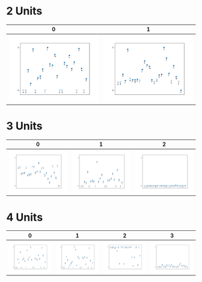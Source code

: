 # 2 Units

0            | 1
:-------------------------:|:-------------------------:
![](fin_basic_2_100_0.png) |  ![](fin_basic_2_100_1.png)

# 3 Units

0            | 1                | 2
:-------------------------:|:-------------------------:|:-------------------------:
![](fin_basic_3_100_0.png) | ![](fin_basic_3_100_1.png) | ![](fin_basic_3_100_2.png)


# 4 Units

0            | 1                | 2                          | 3
:-------------------------:|:-------------------------:|:-------------------------:|:-------------------------:
![](fin_basic_4_100_0.png) |  ![](fin_basic_4_100_1.png) | ![](fin_basic_4_100_2.png) | ![](fin_basic_4_100_3.png)
